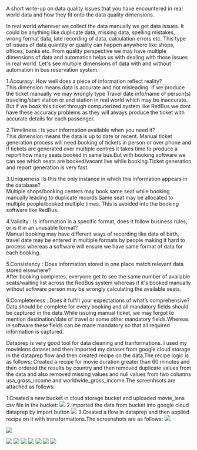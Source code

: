 A short write-up on  data quality issues that you have encountered in real world data and how they fit onto the data quality dimensions.
  
  In real world wherever we collect the data manually we get data issues. It could be anything like duplicate data, missing data, spelling mistakes, wrong format data, late recording of data, calculation errors etc.
  This type of issues of data quantity or quality can happen anywhere like shops, offices, banks etc.
  From quality perspective we may have multiple dimensions of data and automation helps us with dealing with those issues in real world.
  Let's see multiple dimensions of data with and without automation in bus reservation system: 
  
  1.Accuracy: How well does a piece of information reflect reality?   
   This dimension means data is accurate and not misleading. If we produce the ticket manually we may wrongly type Travel date info/name of person(s) traveling/start station or end station in real world which may be inaccurate. But if we book this ticket through computerized system  like RedBus we dont have these accuracy problems as they will always produce the ticket with accurate details for each passenger.
  
  2.Timeliness : Is your information available when you need it?  
  This dimension means the data is up to date or recent. Manual ticket generation process will need booking of tickets in person or  over phone and if tickets are generated over multiple centres it takes time to produce a report how many seats booked in same bus.But with booking software we can see which seats are booked/vacant live while booking.Ticket generation and report generation is very fast.
  
  3.Uniqueness :Is this the only instance in which this information appears in the database?  
   Multiple shops/booking centers may book same seat while booking manually leading to duplicate records.Same seat may be allocated to multiple people/booked multiple times. This is avoided into the booking software like RedBus.
  
  4.Validity : Is information in a specific format, does it follow business rules, or is it in an unusable format?  
   Manual booking may have different ways of recording like data of birth, travel date may be entered in multiple formats by people making it hard to process whereas a software will ensure we have same format of data for each booking.
  
  5.Consistency : Does information stored in one place match relevant data stored elsewhere?  
   After booking completes, everyone get to see the same number of available seats/waiting list across the RedBus system whereas if it's booked manually without software person may be wrongly calculating the available seats.
  
  6.Completeness : Does it fulfill your expectations of what’s comprehensive?  
   Data should be complete for every booking and all mandatory fields should be captured in the data.While issuing manual ticket, we may forgot to mention destination/date of travel or some other mandatory fields.Whereas in software these fields can be made mandatory so that all required information is captured.

Dataprep is very good tool for data cleaning and tranformations. I used my movielens dataset and then imported my dataset from google cloud storage in the dataprep flow and then created recipe on the data.The recipe logic is as follows:
Created a recipe for movie duration greater than 60 minutes and then ordered the results by country and then removed duplicate values from the data and also removed missing values and null values from two columns usa_gross_income and worldwide_gross_income.The screenhsots are attached as follows:

1.Created a new bucket in cloud storage bucket and uploaded movie_lens csv file in the bucket:
![](https://github.com/div150283/TechPathawaysProgramModule1/blob/main/Week6Assignment/Images/dataprep_moviebucket.png)
2.Imported the data from bucket into google cloud dataprep by import button
![](https://github.com/div150283/TechPathawaysProgramModule1/blob/main/Week6Assignment/Images/importeddataset.png)
3.Created a flow in dataprep and then applied recipe on it with transformations.The screenshots are as follows:
![](https://github.com/div150283/TechPathawaysProgramModule1/blob/main/Week6Assignment/Images/Movie_flow.png)

![](https://github.com/div150283/TechPathawaysProgramModule1/blob/main/Week6Assignment/Images/runjobondataprep.png)

![](https://github.com/div150283/TechPathawaysProgramModule1/blob/main/Week6Assignment/Images/job_transformation.png)
![](https://github.com/div150283/TechPathawaysProgramModule1/blob/main/Week6Assignment/Images/job_transformation.png)
![](https://github.com/div150283/TechPathawaysProgramModule1/blob/main/Week6Assignment/Images/transformeddatamovie.png)
![](https://github.com/div150283/TechPathawaysProgramModule1/blob/main/Week6Assignment/Images/datapreprecipe.png)
![](https://github.com/div150283/TechPathawaysProgramModule1/blob/main/Week6Assignment/Images/transformedmoviedatawithrecipe.png)
![](https://github.com/div150283/TechPathawaysProgramModule1/blob/main/Week6Assignment/Images/job_output.png)
![](https://github.com/div150283/TechPathawaysProgramModule1/blob/main/Week6Assignment/Images/job_bucketoutput.png)
